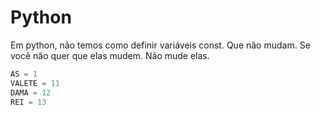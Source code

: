 # Python
Em python, não temos como definir variáveis const. Que não mudam. Se você não quer que elas mudem. Não mude elas.

```python
AS = 1
VALETE = 11
DAMA = 12
REI = 13
```
